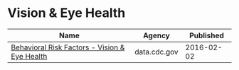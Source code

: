 # Vision & Eye Health

Name | Agency | Published
---- | ---- | ---------
[Behavioral Risk Factors - Vision & Eye Health](../socrata/pttf-ck53.md) | data.cdc.gov | 2016-02-02

